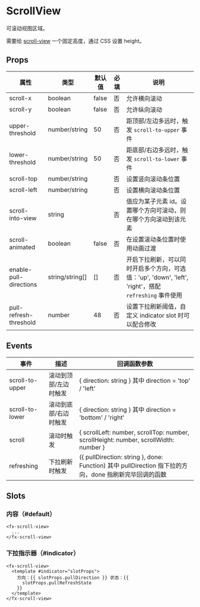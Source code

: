 # ScrollView

可滚动视图区域。

需要给 [scroll-view](./README.ScrollView.md) 一个固定高度，通过 CSS 设置 height。

## Props

| 属性                   | 类型            | 默认值 | 必填 | 说明                                                                                                  |
| ---------------------- | --------------- | ------ | ---- | ----------------------------------------------------------------------------------------------------- |
| scroll-x               | boolean         | false  | 否   | 允许横向滚动                                                                                          |
| scroll-y               | boolean         | false  | 否   | 允许纵向滚动                                                                                          |
| upper-threshold        | number/string   | 50     | 否   | 距顶部/左边多远时，触发 `scroll-to-upper` 事件                                                        |
| lower-threshold        | number/string   | 50     | 否   | 距底部/右边多远时，触发 `scroll-to-lower` 事件                                                        |
| scroll-top             | number/string   |        | 否   | 设置竖向滚动条位置                                                                                    |
| scroll-left            | number/string   |        | 否   | 设置横向滚动条位置                                                                                    |
| scroll-into-view       | string          |        | 否   | 值应为某子元素 id。设置哪个方向可滚动，则在哪个方向滚动到该元素                                       |
| scroll-animated        | boolean         | false  | 否   | 在设置滚动条位置时使用动画过渡                                                                        |
| enable-pull-directions | string/string[] | []     | 否   | 开启下拉刷新，可以同时开启多个方向，可选值：'up', 'down', 'left', 'right'，搭配 `refreshing` 事件使用 |
| pull-refresh-threshold | number          | 48     | 否   | 设置下拉刷新阈值，自定义 indicator slot 时可以配合修改                                                |

## Events

| 事件            | 描述                  | 回调函数参数                                                                                           |
| --------------- | --------------------- | ------------------------------------------------------------------------------------------------------ |
| scroll-to-upper | 滚动到顶部/左边时触发 | { direction: string } 其中 direction = 'top' / 'left'                                                  |
| scroll-to-lower | 滚动到底部/右边时触发 | { direction: string } 其中 direction = 'bottom' / 'right'                                              |
| scroll          | 滚动时触发            | { scrollLeft: number, scrollTop: number, scrollHeight: number, scrollWidth: number }                   |
| refreshing      | 下拉刷新时触发        | ({ pullDirection: string }, done: Function) 其中 pullDirection 指下拉的方向，done 指刷新完毕回调的函数 |

## Slots

### 内容（#default）

```
<fx-scroll-view>
  ...
</fx-scroll-view>
```

### 下拉指示器（#indicator）

```
<fx-scroll-view>
  <template #indicator="slotProps">
    方向：{{ slotProps.pullDirection }} 状态：{{
      slotProps.pullRefreshState
    }}
  </template>
</fx-scroll-view>
```
